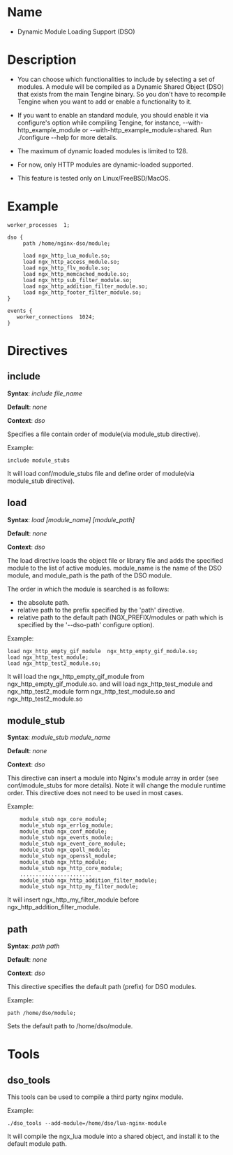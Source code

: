 Name
====

* Dynamic Module Loading Support (DSO)

Description
===========

* You can choose which functionalities to include by selecting a set of modules. A module will be compiled as a Dynamic Shared Object (DSO) that exists from the main Tengine binary. So you don't have to recompile Tengine when you want to add or enable a functionality to it.

* If you want to enable an standard module, you should enable it via configure's option while compiling Tengine, for instance, --with-http\_example_module or --with-http\_example_module=shared. Run ./configure --help for more details.

* The maximum of dynamic loaded modules is limited to 128.

* For now, only HTTP modules are dynamic-loaded supported.

* This feature is tested only on Linux/FreeBSD/MacOS.


Example
===========

    worker_processes  1;
    
    dso {
         path /home/nginx-dso/module;

         load ngx_http_lua_module.so;
         load ngx_http_access_module.so;
         load ngx_http_flv_module.so;
         load ngx_http_memcached_module.so;
         load ngx_http_sub_filter_module.so;
         load ngx_http_addition_filter_module.so;
         load ngx_http_footer_filter_module.so;
    }

    events {
       worker_connections  1024;
    }

Directives
==========

include
-------------

**Syntax**: *include file_name*

**Default**: *none*

**Context**: *dso*

Specifies a file contain order of module(via module_stub directive).

Example:
    
    include module_stubs

It will load conf/module_stubs file and define order of module(via module\_stub directive).

load
------------------------

**Syntax**: *load [module_name] \[module_path]*

**Default**: *none*

**Context**: *dso*

The load directive loads the object file or library file and adds the specified module to the list of active modules. module\_name is the name of the DSO module, and module\_path is the path of the DSO module.

The order in which the module is searched is as follows:

* the absolute path.
* relative path to the prefix specified by the 'path' directive.
* relative path to the default path (NGX\_PREFIX/modules or path which is specified by the '--dso-path' configure option).


Example:

    load ngx_http_empty_gif_module  ngx_http_empty_gif_module.so;
    load ngx_http_test_module;
    load ngx_http_test2_module.so;

It will load the ngx\_http\_empty\_gif\_module from ngx\_http\_empty\_gif\_module.so. and will load ngx\_http\_test_module and ngx\_http\_test2\_module form ngx\_http\_test\_module.so and ngx\_http\_test2\_module.so


module_stub
-------------

**Syntax**: *module_stub module_name*

**Default**: *none*

**Context**: *dso*


This directive can insert a module into Nginx's module array in order (see conf/module_stubs for more details). Note it will change the module runtime order. This directive does not need to be used in most cases.

Example:

        module_stub ngx_core_module;
        module_stub ngx_errlog_module;
        module_stub ngx_conf_module;
        module_stub ngx_events_module;
        module_stub ngx_event_core_module;
        module_stub ngx_epoll_module;
        module_stub ngx_openssl_module;
        module_stub ngx_http_module;
        module_stub ngx_http_core_module;
        .......................
        module_stub ngx_http_addition_filter_module;
        module_stub ngx_http_my_filter_module;

It will insert ngx\_http\_my\_filter\_module before ngx\_http\_addition\_filter\_module.


path
------------------------

**Syntax**: *path path*

**Default**: *none*

**Context**: *dso*

This directive specifies the default path (prefix) for DSO modules.

Example:

    path /home/dso/module;

Sets the default path to /home/dso/module.


Tools
===========

dso_tools
------------------------

This tools can be used to compile a third party nginx module.

Example:

    ./dso_tools --add-module=/home/dso/lua-nginx-module

It will compile the ngx_lua module into a shared object, and install it to the default module path.
